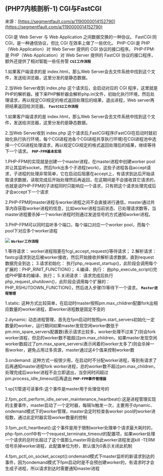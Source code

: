 ## (PHP7内核剖析-1) CGI与FastCGI

来源：[https://segmentfault.com/a/1190000014152790](https://segmentfault.com/a/1190000014152790)

CGI:是 Web Server 与 Web Application 之间数据交换的一种协议。
FastCGI:同 CGI，是一种通信协议，但比 CGI 在效率上做了一些优化。
PHP-CGI:是 PHP （Web Application）对 Web Server 提供的 CGI 协议的接口程序。
PHP-FPM:是 PHP（Web Application）对 Web Server 提供的 FastCGI 协议的接口程序，额外还提供了相对智能一些任务管 **`CGI工作流程`** 

1.如果客户端请求的是 index.html，那么Web Server会去文件系统中找到这个文件，发送给浏览器，这里分发的是静态数据。

2.当Web Server收到 index.php 这个请求后，会启动对应的 CGI 程序，这里就是PHP的解析器。接下来PHP解析器会解析php.ini文件，初始化执行环境，然后处理请求，再以规定CGI规定的格式返回处理后的结果，退出进程，Web server再把结果返回给浏览器。
 **`FastCGI工作流程`** 

1.如果客户端请求的是 index.html，那么Web Server会去文件系统中找到这个文件，发送给浏览器，这里分发的是静态数据。

2.当Web Server收到 index.php 这个请求后,FastCGI程序(FastCGI在启动时就初始化执行执行环境，每个CGI进程池各个CGI进程共享执行环境)在CGI进程池中选择一个CGI进程处理请求，再以规定CGI规定的格式返回处理后的结果，继续等待下一个请求。
 **`PHP-FPM基本实现`** 

1.PHP-FPM的实现就是创建一个master进程，在master进程中创建worker pool并让其监听socket，然后fork出多个子进程(work)，这些子进程各自accept请求，子进程的处理非常简单，它在启动后阻塞在accept上，有请求到达后开始读取请求数据，读取完成后开始处理然后再返回，在这期间是不会接收其它请求的，也就是说PHP-FPM的子进程同时只能响应一个请求，只有把这个请求处理完成后才会accept下一个请求

2.PHP-FPM的master进程与worker进程之间不会直接进行通信，master通过共享内存获取worker进程的信息，比如worker进程当前状态、已处理请求数等，当master进程要杀掉一个worker进程时则通过发送信号的方式通知worker进程。

3.PHP-FPM可以同时监听多个端口，每个端口对应一个worker pool，而每个pool下对应多个worker进程

![][0]
 **`Worker工作流程`** 

1.等待请求： worker进程阻塞在fcgi_accept_request()等待请求；
2.解析请求： fastcgi请求到达后被worker接收，然后开始接收并解析请求数据，直到request数据完全到达；
3.请求初始化： 执行php_request_startup()，此阶段会调用每个扩展的：PHP_RINIT_FUNCTION()；
4.编译、执行： 由php_execute_script()完成PHP脚本的编译、执行；
5.关闭请求： 请求完成后执行php_request_shutdown()，此阶段会调用每个扩展的：PHP_RSHUTDOWN_FUNCTION()，然后进入步骤(1)等待下一个请求。
 **`Master进程管理`** 

1.static: 这种方式比较简单，在启动时master按照pm.max_children配置fork出相应数量的worker进程，即worker进程数是固定不变的

2.dynamic: 动态进程管理，首先在fpm启动时按照pm.start_servers初始化一定数量的worker，运行期间如果master发现空闲worker数低于pm.min_spare_servers配置数(表示请求比较多，worker处理不过来了)则会fork worker进程，但总的worker数不能超过pm.max_children，如果master发现空闲worker数超过了pm.max_spare_servers(表示闲着的worker太多了)则会杀掉一些worker，避免占用过多资源，master通过这4个值来控制worker数

3.ondemand: 这种方式一般很少用，在启动时不分配worker进程，等到有请求了后再通知master进程fork worker进程，总的worker数不超过pm.max_children，处理完成后worker进程不会立即退出，当空闲时间超过pm.process_idle_timeout后再退出
 **`PHP-FPM事件管理器`** 

1.sp[1]管道可读事件:这个事件是master用于处理信号的

2.fpm_pctl_perform_idle_server_maintenance_heartbeat():这是进程管理实现的主要事件，master启动了一个定时器，每隔1s触发一次，主要用于dynamic、ondemand模式下的worker管理，master会定时检查各worker pool的worker进程数，通过此定时器实现worker数量的控制

3.fpm_pctl_heartbeat():这个事件是用于限制worker处理单个请求最大耗时的，php-fpm.conf中有一个request_terminate_timeout的配置项，如果worker处理一个请求的总时长超过了这个值那么master将会向此worker进程发送kill -TERM信号杀掉worker进程，此配置单位为秒，默认值为0表示关闭此机制

4.fpm_pctl_on_socket_accept():ondemand模式下master监听的新请求到达的事件，因为ondemand模式下fpm启动时是不会预创建worker的，有请求时才会生成子进程，所以请求到达时需要通知master进程

[0]: ./img/bV7wzV.png.png